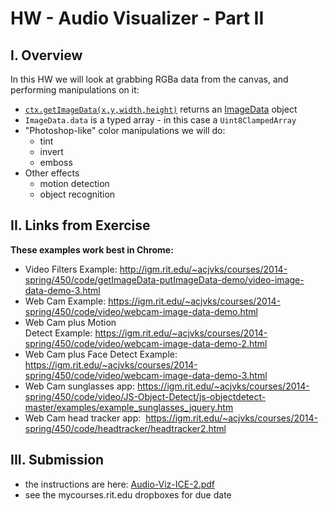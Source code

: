 # HW - Audio Visualizer - Part II

## I. Overview
In this HW we will look at grabbing RGBa data from the canvas, and performing manipulations on it:
- [`ctx.getImageData(x,y,width,height)`](https://developer.mozilla.org/en-US/docs/Web/API/CanvasRenderingContext2D/getImageData) returns an [ImageData](https://developer.mozilla.org/en-US/docs/Web/API/ImageData) object
- `ImageData.data` is a typed array - in this case a `Uint8ClampedArray`
- "Photoshop-like" color manipulations we will do:
  - tint
  - invert
  - emboss
- Other effects
  - motion detection
  - object recognition

## II. Links from Exercise

**These examples work best in Chrome:**

- Video Filters Example: http://igm.rit.edu/~acjvks/courses/2014-spring/450/code/getImageData-putImageData-demo/video-image-data-demo-3.html
- Web Cam Example: https://igm.rit.edu/~acjvks/courses/2014-spring/450/code/video/webcam-image-data-demo.html
- Web Cam plus Motion Detect Example: https://igm.rit.edu/~acjvks/courses/2014-spring/450/code/video/webcam-image-data-demo-2.html
- Web Cam plus Face Detect Example: https://igm.rit.edu/~acjvks/courses/2014-spring/450/code/video/webcam-image-data-demo-3.html
- Web Cam sunglasses app: https://igm.rit.edu/~acjvks/courses/2014-spring/450/code/video/JS-Object-Detect/js-objectdetect-master/examples/example_sunglasses_jquery.htm
- Web Cam head tracker app:  https://igm.rit.edu/~acjvks/courses/2014-spring/450/code/headtracker/headtracker2.html

## III. Submission
- the instructions are here: [Audio-Viz-ICE-2.pdf](_files/Audio-Viz-ICE-2.pdf)
- see the mycourses.rit.edu dropboxes for due date
